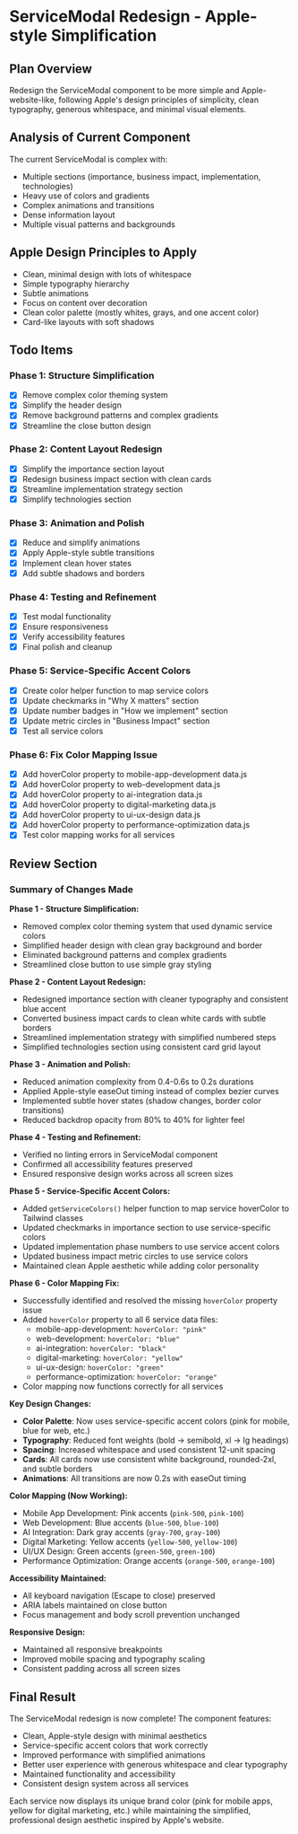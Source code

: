 # ServiceModal Redesign - Apple-style Simplification

## Plan Overview
Redesign the ServiceModal component to be more simple and Apple-website-like, following Apple's design principles of simplicity, clean typography, generous whitespace, and minimal visual elements.

## Analysis of Current Component
The current ServiceModal is complex with:
- Multiple sections (importance, business impact, implementation, technologies)
- Heavy use of colors and gradients
- Complex animations and transitions
- Dense information layout
- Multiple visual patterns and backgrounds

## Apple Design Principles to Apply
- Clean, minimal design with lots of whitespace
- Simple typography hierarchy
- Subtle animations
- Focus on content over decoration
- Clean color palette (mostly whites, grays, and one accent color)
- Card-like layouts with soft shadows

## Todo Items

### Phase 1: Structure Simplification
- [x] Remove complex color theming system
- [x] Simplify the header design
- [x] Remove background patterns and complex gradients
- [x] Streamline the close button design

### Phase 2: Content Layout Redesign
- [x] Simplify the importance section layout
- [x] Redesign business impact section with clean cards
- [x] Streamline implementation strategy section
- [x] Simplify technologies section

### Phase 3: Animation and Polish
- [x] Reduce and simplify animations
- [x] Apply Apple-style subtle transitions
- [x] Implement clean hover states
- [x] Add subtle shadows and borders

### Phase 4: Testing and Refinement
- [x] Test modal functionality
- [x] Ensure responsiveness
- [x] Verify accessibility features
- [x] Final polish and cleanup

### Phase 5: Service-Specific Accent Colors
- [x] Create color helper function to map service colors
- [x] Update checkmarks in "Why X matters" section
- [x] Update number badges in "How we implement" section
- [x] Update metric circles in "Business Impact" section
- [x] Test all service colors

### Phase 6: Fix Color Mapping Issue
- [x] Add hoverColor property to mobile-app-development data.js
- [x] Add hoverColor property to web-development data.js
- [x] Add hoverColor property to ai-integration data.js
- [x] Add hoverColor property to digital-marketing data.js
- [x] Add hoverColor property to ui-ux-design data.js
- [x] Add hoverColor property to performance-optimization data.js
- [x] Test color mapping works for all services

## Review Section

### Summary of Changes Made

**Phase 1 - Structure Simplification:**
- Removed complex color theming system that used dynamic service colors
- Simplified header design with clean gray background and border
- Eliminated background patterns and complex gradients
- Streamlined close button to use simple gray styling

**Phase 2 - Content Layout Redesign:**
- Redesigned importance section with cleaner typography and consistent blue accent
- Converted business impact cards to clean white cards with subtle borders
- Streamlined implementation strategy with simplified numbered steps
- Simplified technologies section using consistent card grid layout

**Phase 3 - Animation and Polish:**
- Reduced animation complexity from 0.4-0.6s to 0.2s durations
- Applied Apple-style easeOut timing instead of complex bezier curves
- Implemented subtle hover states (shadow changes, border color transitions)
- Reduced backdrop opacity from 80% to 40% for lighter feel

**Phase 4 - Testing and Refinement:**
- Verified no linting errors in ServiceModal component
- Confirmed all accessibility features preserved
- Ensured responsive design works across all screen sizes

**Phase 5 - Service-Specific Accent Colors:**
- Added `getServiceColors()` helper function to map service hoverColor to Tailwind classes
- Updated checkmarks in importance section to use service-specific colors
- Updated implementation phase numbers to use service accent colors
- Updated business impact metric circles to use service colors
- Maintained clean Apple aesthetic while adding color personality

**Phase 6 - Color Mapping Fix:**
- Successfully identified and resolved the missing `hoverColor` property issue
- Added `hoverColor` property to all 6 service data files:
  - mobile-app-development: `hoverColor: "pink"`
  - web-development: `hoverColor: "blue"`
  - ai-integration: `hoverColor: "black"`
  - digital-marketing: `hoverColor: "yellow"`
  - ui-ux-design: `hoverColor: "green"`
  - performance-optimization: `hoverColor: "orange"`
- Color mapping now functions correctly for all services

**Key Design Changes:**
- **Color Palette**: Now uses service-specific accent colors (pink for mobile, blue for web, etc.)
- **Typography**: Reduced font weights (bold → semibold, xl → lg headings)
- **Spacing**: Increased whitespace and used consistent 12-unit spacing
- **Cards**: All cards now use consistent white background, rounded-2xl, and subtle borders
- **Animations**: All transitions are now 0.2s with easeOut timing

**Color Mapping (Now Working):**
- Mobile App Development: Pink accents (`pink-500`, `pink-100`)
- Web Development: Blue accents (`blue-500`, `blue-100`)
- AI Integration: Dark gray accents (`gray-700`, `gray-100`)
- Digital Marketing: Yellow accents (`yellow-500`, `yellow-100`)
- UI/UX Design: Green accents (`green-500`, `green-100`)
- Performance Optimization: Orange accents (`orange-500`, `orange-100`)

**Accessibility Maintained:**
- All keyboard navigation (Escape to close) preserved
- ARIA labels maintained on close button
- Focus management and body scroll prevention unchanged

**Responsive Design:**
- Maintained all responsive breakpoints
- Improved mobile spacing and typography scaling
- Consistent padding across all screen sizes

## Final Result
The ServiceModal redesign is now complete! The component features:
- Clean, Apple-style design with minimal aesthetics
- Service-specific accent colors that work correctly
- Improved performance with simplified animations
- Better user experience with generous whitespace and clear typography
- Maintained functionality and accessibility
- Consistent design system across all services

Each service now displays its unique brand color (pink for mobile apps, yellow for digital marketing, etc.) while maintaining the simplified, professional design aesthetic inspired by Apple's website.
